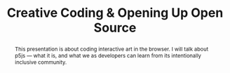 ---
title: "Creative Coding & Opening Up Open Source"
speaker: Elgin-Skye McLaren
tags: ["Talk", "CascadiaJS 2018", "Elgin-Skye McLaren"]
abstract: "This presentation is about coding interactive art in the browser. I will talk about p5js — what it is, and what we as developers can learn from its intentionally inclusive community."
ytID: Nod5D8JtqKk
layout: talk
---